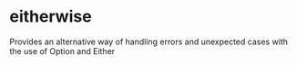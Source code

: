 # eitherwise

Provides an alternative way of handling errors and unexpected cases with the use of Option and Either
